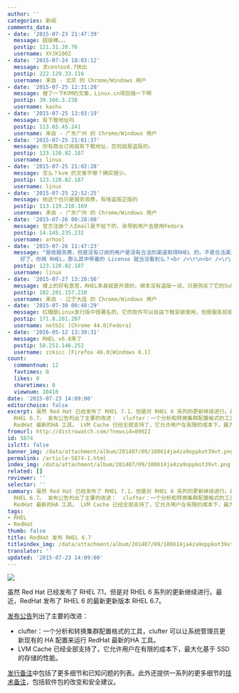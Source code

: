 ```yaml
---
author: ''
categories: 新闻
comments_data:
- date: '2015-07-23 21:47:39'
  message: 超级棒。。。
  postip: 121.31.20.76
  username: XYJK1002
- date: '2015-07-24 18:03:12'
  message: 求centos6.7快出
  postip: 222.129.33.116
  username: 来自 - 北京 的 Chrome/Windows 用户
- date: '2015-07-25 12:31:20'
  message: 搜了一下KVM的文章，Linux.cn得加强一下啊
  postip: 39.166.3.238
  username: kashu
- date: '2015-07-25 13:03:19'
  message: 有下载地址吗
  postip: 113.65.45.241
  username: 来自 - 广东广州 的 Chrome/Windows 用户
- date: '2015-07-25 21:01:37'
  message: 你有商业订阅就有下载地址，否则就是盗版的。
  postip: 123.120.82.187
  username: linux
- date: '2015-07-25 21:02:28'
  message: 怎么？kvm 的文章不够？确实很少。
  postip: 123.120.82.187
  username: linux
- date: '2015-07-25 22:52:25'
  message: 他这个也只是服务收费，有啥盗版正版的
  postip: 113.119.210.169
  username: 来自 - 广东广州 的 Chrome/Windows 用户
- date: '2015-07-26 00:28:08'
  message: 官方注册个人Email是不给下的，会导航用户去使用Fedora
  postip: 14.145.235.232
  username: arhool
- date: '2015-07-26 11:47:23'
  message: "是收服务费，但是没有订阅的用户是没有合法的渠道取得RHEL 的。不是合法渠道取得的，不是盗版么？想用 RHEL，又不想付钱，那用 CentOS
    好了。你用 RHEL，那么其中带着的 License 就当没看到么？<br />\r\n<br />\r\n当然，要是觉得盗版用的理直气壮的，那当我没说。"
  postip: 123.120.82.187
  username: linux
- date: '2015-07-27 13:20:56'
  message: 楼上的好有意思，RHEL本身就是开源的，根本没有盗版一说，只是购买了它的Subscription后，可以第一时间更新而已。不购买一样可以使用，只是补丁需要你自己手动来更新。请你下次弄请什么是开源软件再来回答和讥讽别人吧，否则只会让别人笑你没文化。
  postip: 182.201.157.210
  username: 来自 - 辽宁大连 的 Chrome/Windows 用户
- date: '2015-07-30 00:48:29'
  message: 红帽是Linux发行版中很著名的，它的软件可以自由下载安装使用，但是服务却是要收费的，比如服务器操作系统安装、配置、维护，安全防护，软件升级，内核补丁等等，当然，如果你的技术水平很高，许多问题都能自行搞定，你可以不用购买红帽的服务，正因为红帽卖的是服务，所以RHEL不应该有盗版正版之分。但是用RHEL不买服务，不如用centos得了。
  postip: 171.8.201.207
  username: netb2c [Chrome 44.0|Fedora]
- date: '2016-05-12 13:39:31'
  message: RHEL v6.8来了
  postip: 58.251.146.252
  username: zzkicc [Firefox 46.0|Windows 8.1]
count:
  commentnum: 12
  favtimes: 0
  likes: 0
  sharetimes: 0
  viewnum: 10410
date: '2015-07-23 14:09:00'
editorchoice: false
excerpt: 虽然 Red Hat 已经发布了 RHEL 7.1，但是对 RHEL 6 系列的更新继续进行。最近，RedHat 发布了 RHEL 6 的最新更新版本
  RHEL 6.7。 发布公告列出了主要的改进：  clufter：一个分析和转换集群配置格式的工具，clufter 可以让系统管理员更新现有的 HA 配置来运行
  RedHat 最新的HA 工具。 LVM Cache 已经全部支持了，它允许用户在有限的成本下，最大化基于 SSD 的存储的性能。  发行备注中包括了更多细节和已知问题的列表。此外还提供一系列的更多细节的技术备注，包括软件包的改变和安全建议。
fromurl: http://distrowatch.com/?newsid=09022
id: 5874
islctt: false
banner_img: /data/attachment/album/201407/09/100614ja4za9oppkot39vt.png
permalink: /article-5874-1.html
index_img: /data/attachment/album/201407/09/100614ja4za9oppkot39vt.png
related: []
reviewer: ''
selector: ''
summary: 虽然 Red Hat 已经发布了 RHEL 7.1，但是对 RHEL 6 系列的更新继续进行。最近，RedHat 发布了 RHEL 6 的最新更新版本
  RHEL 6.7。 发布公告列出了主要的改进：  clufter：一个分析和转换集群配置格式的工具，clufter 可以让系统管理员更新现有的 HA 配置来运行
  RedHat 最新的HA 工具。 LVM Cache 已经全部支持了，它允许用户在有限的成本下，最大化基于 SSD 的存储的性能。  发行备注中包括了更多细节和已知问题的列表。此外还提供一系列的更多细节的技术备注，包括软件包的改变和安全建议。
tags:
- RHEL
- RedHat
thumb: false
title: RedHat 发布 RHEL 6.7
titleindex_img: /data/attachment/album/201407/09/100614ja4za9oppkot39vt.png
translator: ''
updated: '2015-07-23 14:09:00'
---
```


![](/data/attachment/album/201407/09/100614ja4za9oppkot39vt.png)


虽然 Red Hat 已经发布了 RHEL 7.1，但是对 RHEL 6 系列的更新继续进行。最近，RedHat 发布了 RHEL 6 的最新更新版本 RHEL 6.7。


[发布公告](http://www.redhat.com/en/about/press-releases/red-hat-joins-platform-stability-and-open-innovation-latest-version-red-hat-enterprise-linux-6)列出了主要的改进：


* clufter：一个分析和转换集群配置格式的工具，clufter 可以让系统管理员更新现有的 HA 配置来运行 RedHat 最新的HA 工具。
* LVM Cache 已经全部支持了，它允许用户在有限的成本下，最大化基于 SSD 的存储的性能。


[发行备注](https://access.redhat.com/documentation/en-US/Red_Hat_Enterprise_Linux/6/html/6.7_Release_Notes/index.html)中包括了更多细节和已知问题的列表。此外还提供一系列的更多细节的[技术备注](https://access.redhat.com/documentation/en-US/Red_Hat_Enterprise_Linux/6/html-single/6.7_Technical_Notes/index.html)，包括软件包的改变和安全建议。